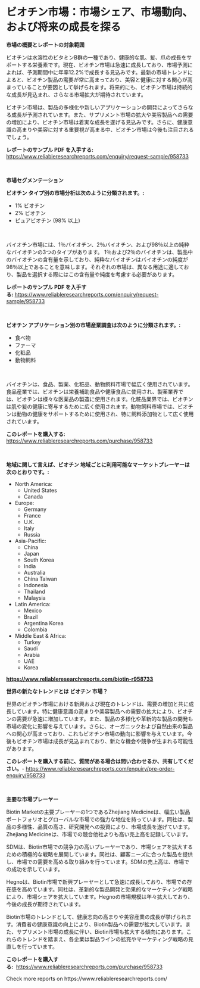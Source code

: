<p><h1>ビオチン市場：市場シェア、市場動向、および将来の成長を探る</h1></p><p><strong>市場の概要とレポートの対象範囲</strong></p>
<p><p>ビオチンは水溶性のビタミンB群の一種であり、健康的な肌、髪、爪の成長をサポートする栄養素です。現在、ビオチン市場は急速に成長しており、市場予測によれば、予測期間中に年率12.2%で成長する見込みです。最新の市場トレンドによると、ビオチン製品の需要が常に高まっており、美容と健康に対する関心が高まっていることが要因として挙げられます。将来的にも、ビオチン市場は持続的な成長が見込まれ、さらなる市場拡大が期待されています。</p><p>ビオチン市場は、製品の多様化や新しいアプリケーションの開発によってさらなる成長が予測されています。また、サプリメント市場の拡大や美容製品への需要の増加により、ビオチン市場は着実な成長を遂げる見込みです。さらに、健康意識の高まりや美容に対する重要視が高まる中、ビオチン市場は今後も注目されるでしょう。</p></p>
<p><strong>レポートのサンプル PDF を入手する:</strong> <a href="https://www.reliableresearchreports.com/enquiry/request-sample/958733">https://www.reliableresearchreports.com/enquiry/request-sample/958733</a></p>
<p>&nbsp;</p>
<p><strong>市場セグメンテーション</strong></p>
<p><strong>ビオチン タイプ別の市場分析は次のように分類されます。:</strong></p>
<p><ul><li>1% ビオチン</li><li>2% ビオチン</li><li>ピュアビオチン (98% 以上)</li></ul></p>
<p>&nbsp;</p>
<p><p>バイオチン市場には、1％バイオチン、2％バイオチン、および98％以上の純粋なバイオチンの3つのタイプがあります。 1％および2％のバイオチンは、製品中のバイオチンの含有量を示しており、純粋なバイオチンはバイオチンの純度が98％以上であることを意味します。それぞれの市場は、異なる用途に適しており、製品を選択する際にはこの含有量や純度を考慮する必要があります。</p></p>
<p><strong>レポートのサンプル PDF を入手する:</strong>&nbsp;<a href="https://www.reliableresearchreports.com/enquiry/request-sample/958733">https://www.reliableresearchreports.com/enquiry/request-sample/958733</a></p>
<p>&nbsp;</p>
<p><strong> ビオチン アプリケーション別の市場産業調査は次のように分類されます。:</strong></p>
<p><ul><li>食べ物</li><li>ファーマ</li><li>化粧品</li><li>動物飼料</li></ul></p>
<p>&nbsp;</p>
<p><p>バイオチンは、食品、製薬、化粧品、動物飼料市場で幅広く使用されています。食品産業では、ビオチンは栄養補助食品や健康食品に使用され、製薬業界では、ビオチンは様々な医薬品の製造に使用されます。化粧品業界では、ビオチンは肌や髪の健康に寄与するために広く使用されます。動物飼料市場では、ビオチンは動物の健康をサポートするために使用され、特に飼料添加物として広く使用されています。</p></p>
<p><strong>このレポートを購入する:</strong>&nbsp; <a href="https://www.reliableresearchreports.com/purchase/958733">https://www.reliableresearchreports.com/purchase/958733</a></p>
<p>&nbsp;</p>
<p><strong>地域に関して言えば、ビオチン 地域ごとに利用可能なマーケットプレーヤーは次のとおりです。:</strong></p>
<p><ul>
    <li>
        North America:
        <ul>
            <li>United States</li>
            <li>Canada</li>
        </ul>
    </li>
    <li>
        Europe:
        <ul>
            <li>Germany</li>
            <li>France</li>
            <li>U.K.</li>
            <li>Italy</li>
            <li>Russia</li>
        </ul>
    </li>
    <li>
        Asia-Pacific:
        <ul>
            <li>China</li>
            <li>Japan</li>
            <li>South Korea</li>
            <li>India</li>
            <li>Australia</li>
            <li>China Taiwan</li>
            <li>Indonesia</li>
            <li>Thailand</li>
            <li>Malaysia</li>
        </ul>
    </li>
    <li>
        Latin America:
        <ul>
            <li>Mexico</li>
            <li>Brazil</li>
            <li>Argentina Korea</li>
            <li>Colombia</li>
        </ul>
    </li>
    <li>
        Middle East & Africa:
        <ul>
            <li>Turkey</li>
            <li>Saudi</li>
            <li>Arabia</li>
            <li>UAE</li>
            <li>Korea</li>
        </ul>
    </li>
    </ul></p>
<p><strong><a href="https://www.reliableresearchreports.com/biotin-r958733">https://www.reliableresearchreports.com/biotin-r958733</a></strong>&nbsp;</p>
<p><strong>世界の新たなトレンドとは ビオチン 市場？</strong></p>
<p><p>世界のビオチン市場における新興および現在のトレンドは、需要の増加と共に成長しています。特に健康意識の高まりや美容製品への需要の拡大により、ビオチンの需要が急速に増加しています。また、製品の多様化や革新的な製品の開発も市場の変化に影響を与えています。さらに、オーガニックおよび自然由来の製品への関心が高まっており、これもビオチン市場の動向に影響を与えています。今後もビオチン市場は成長が見込まれており、新たな機会や競争が生まれる可能性があります。</p></p>
<p><strong>このレポートを購入する前に、質問がある場合は問い合わせるか、共有してください。</strong>- <a href="https://www.reliableresearchreports.com/enquiry/pre-order-enquiry/958733">https://www.reliableresearchreports.com/enquiry/pre-order-enquiry/958733</a></p>
<p>&nbsp;</p>
<p><strong>主要な市場プレーヤー</strong></p>
<p><p>Biotin Marketの主要プレーヤーの1つであるZhejiang Medicineは、幅広い製品ポートフォリオとグローバルな市場での強力な地位を持っています。同社は、製品の多様性、品質の高さ、研究開発への投資により、市場成長を遂げています。Zhejiang Medicineは、市場での競合他社よりも高い売上高を記録しています。</p><p>SDMは、Biotin市場での競争力の高いプレーヤーであり、市場シェアを拡大するための積極的な戦略を展開しています。同社は、顧客ニーズに合った製品を提供し、市場での需要を高める取り組みを行っています。SDMの売上高は、市場での成功を示しています。</p><p>Hegnoは、Biotin市場で新興プレーヤーとして急速に成長しており、市場での存在感を高めています。同社は、革新的な製品開発と効果的なマーケティング戦略により、市場シェアを拡大しています。Hegnoの市場規模は年々拡大しており、今後の成長が期待されています。</p><p>Biotin市場のトレンドとして、健康志向の高まりや美容産業の成長が挙げられます。消費者の健康意識の向上により、Biotin製品への需要が拡大しています。また、サプリメント市場の成長に伴い、Biotin市場も拡大する傾向にあります。これらのトレンドを踏まえ、各企業は製品ラインの拡充やマーケティング戦略の見直しを行っています。</p></p>
<p><strong>このレポートを購入する:</strong>&nbsp;&nbsp;<a href="https://www.reliableresearchreports.com/purchase/958733">https://www.reliableresearchreports.com/purchase/958733</a></p>
<p>Check more reports on https://www.reliableresearchreports.com/</p>